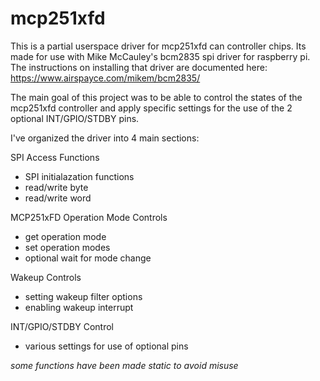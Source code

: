 # mcp251xfd

This is a partial userspace driver for mcp251xfd can controller chips. Its made for use with Mike McCauley's bcm2835 spi driver for raspberry pi.
The instructions on installing that driver are documented here: https://www.airspayce.com/mikem/bcm2835/

The main goal of this project was to be able to control the states of the mcp251xfd controller and apply specific settings for the use of the 2 optional INT/GPIO/STDBY pins.

I've organized the driver into 4 main sections:

SPI Access Functions
  - SPI initialazation functions
  - read/write byte
  - read/write word

MCP251xFD Operation Mode Controls
  - get operation mode
  - set operation modes
  - optional wait for mode change

Wakeup Controls
  - setting wakeup filter options
  - enabling wakeup interrupt

INT/GPIO/STDBY Control
  - various settings for use of optional pins

*some functions have been made static to avoid misuse*
